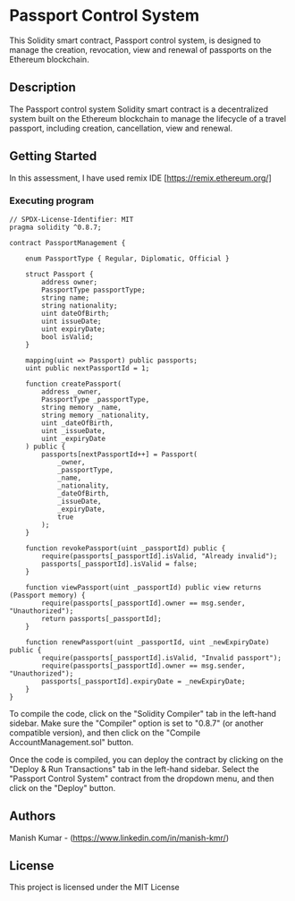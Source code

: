 # Passport Control System 

This Solidity smart contract, Passport control system, is designed to manage the creation, revocation, view and renewal of passports on the Ethereum blockchain.

## Description

The Passport control system Solidity smart contract is a decentralized system built on the Ethereum blockchain to manage the lifecycle of a travel passport, including creation, cancellation, view and renewal.

## Getting Started

In this assessment, I have used remix IDE [https://remix.ethereum.org/]

### Executing program

```
// SPDX-License-Identifier: MIT
pragma solidity ^0.8.7;

contract PassportManagement {

    enum PassportType { Regular, Diplomatic, Official }

    struct Passport {
        address owner;
        PassportType passportType;
        string name;
        string nationality;
        uint dateOfBirth;
        uint issueDate;
        uint expiryDate;
        bool isValid;
    }

    mapping(uint => Passport) public passports;
    uint public nextPassportId = 1;

    function createPassport(
        address _owner,
        PassportType _passportType,
        string memory _name,
        string memory _nationality,
        uint _dateOfBirth,
        uint _issueDate,
        uint _expiryDate
    ) public {
        passports[nextPassportId++] = Passport(
            _owner, 
            _passportType, 
            _name, 
            _nationality, 
            _dateOfBirth, 
            _issueDate, 
            _expiryDate, 
            true
        );
    }

    function revokePassport(uint _passportId) public {
        require(passports[_passportId].isValid, "Already invalid");
        passports[_passportId].isValid = false;
    }

    function viewPassport(uint _passportId) public view returns (Passport memory) {
        require(passports[_passportId].owner == msg.sender, "Unauthorized");
        return passports[_passportId];
    }

    function renewPassport(uint _passportId, uint _newExpiryDate) public {
        require(passports[_passportId].isValid, "Invalid passport");
        require(passports[_passportId].owner == msg.sender, "Unauthorized");
        passports[_passportId].expiryDate = _newExpiryDate;
    }
}
```
To compile the code, click on the "Solidity Compiler" tab in the left-hand sidebar. Make sure the "Compiler" option is set to "0.8.7" (or another compatible version), and then click on the "Compile AccountManagement.sol" button.

Once the code is compiled, you can deploy the contract by clicking on the "Deploy & Run Transactions" tab in the left-hand sidebar. Select the "Passport Control System" contract from the dropdown menu, and then click on the "Deploy" button.

## Authors

Manish Kumar - (https://www.linkedin.com/in/manish-kmr/)


## License

This project is licensed under the MIT License
